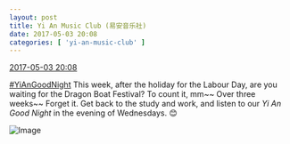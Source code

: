 ```yaml
---
layout: post
title: Yi An Music Club (易安音乐社)
date: 2017-05-03 20:08
categories: [ 'yi-an-music-club' ]
---
```


<div class="weibo-info">
  <a href="http://weibo.com/6094546964/F1qMq8pYq">2017-05-03 20:08</a>
</div>

[#YiAnGoodNight](http://weibo.com/p/10080892b104a59bff303ca883e7931b5b916e) This week, after the holiday for the Labour Day, are you waiting for the Dragon Boat Festival? To count it, mm~~ Over three weeks~~ Forget it. Get back to the study and work, and listen to our *Yi An Good Night* in the evening of Wednesdays. :blush:

<!-- more -->

![Image](http://wx3.sinaimg.cn/mw690/006Es64Agy1ff8fflmtfej31jk17u7wj.jpg)

